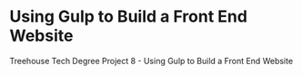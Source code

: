 # Using Gulp to Build a Front End Website

Treehouse Tech Degree Project 8 - Using Gulp to Build a Front End Website
